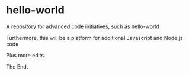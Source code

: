# hello-world
A repository for advanced code initiatives, such as hello-world

Furthermore, this will be a platform for additional Javascript and Node.js code

Plus more edits.

The End.

